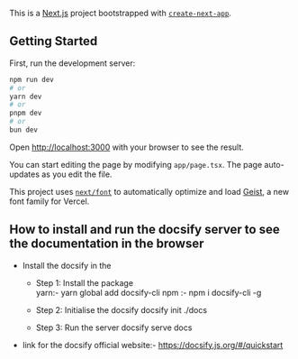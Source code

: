 This is a [Next.js](https://nextjs.org) project bootstrapped with [`create-next-app`](https://nextjs.org/docs/app/api-reference/cli/create-next-app).

## Getting Started

First, run the development server:

```bash
npm run dev
# or
yarn dev
# or
pnpm dev
# or
bun dev
```

Open [http://localhost:3000](http://localhost:3000) with your browser to see the result.

You can start editing the page by modifying `app/page.tsx`. The page auto-updates as you edit the file.

This project uses [`next/font`](https://nextjs.org/docs/app/building-your-application/optimizing/fonts) to automatically optimize and load [Geist](https://vercel.com/font), a new font family for Vercel.

## How to install and run the docsify server to see the documentation in the browser

-  Install the docsify in the 
    - Step 1: Install the package   
            yarn:- yarn global add docsify-cli
            npm :- npm i docsify-cli -g

    - Step 2: Initialise the docsify
            docsify init ./docs

    - Step 3: Run the server
            docsify serve docs

- link for the docsify official website:- https://docsify.js.org/#/quickstart
